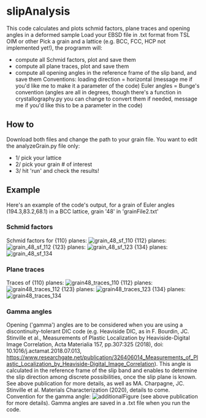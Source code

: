 # slipAnalysis
This code calculates and plots schmid factors, plane traces and opening angles in a deformed sample
Load your EBSD file in .txt format from TSL OIM or other
Pick a grain and a lattice (e.g. BCC, FCC, HCP not implemented yet!), the programm will:
  - compute all Schmid factors, plot and save them
  - compute all plane traces, plot and save them
  - compute all opening angles in the reference frame of the slip band, and save them
Conventions: loading direction = horizontal (message me if you'd like me to make it a parameter of the code)
Euler angles = Bunge's convention (angles are all in degrees, though there's a function in crystallography.py you can change to convert them if needed, message me if you'd like this to be a parameter in the code)

## How to
Download both files and change the path to your grain file.
You want to edit the analyzeGrain.py file only:
  - 1/ pick your lattice
  - 2/ pick your grain # of interest
  - 3/ hit 'run' and check the results!

## Example
Here's an example of the code's output, for a grain of Euler angles (194.3,83.2,68.1) in a BCC lattice, grain '48' in 'grainFile2.txt'

### Schmid factors
Schmid factors for {110} planes:
![grain_48_sf_110](https://user-images.githubusercontent.com/33326429/75932449-435d9580-5e2c-11ea-9b26-6374786cd0b0.png)
{112} planes:
![grain_48_sf_112](https://user-images.githubusercontent.com/33326429/75932592-b109c180-5e2c-11ea-9ee8-8b7657db0f44.png)
{123} planes:
![grain_48_sf_123](https://user-images.githubusercontent.com/33326429/75932631-c7178200-5e2c-11ea-8827-2fb1c1344a26.png)
{134} planes:
![grain_48_sf_134](https://user-images.githubusercontent.com/33326429/75932642-cf6fbd00-5e2c-11ea-8cc9-82a74e2e9ce2.png)

### Plane traces
Traces of {110} planes:
![grain48_traces_110](https://user-images.githubusercontent.com/33326429/75932676-e31b2380-5e2c-11ea-9c26-1f5b98ecb113.png)
{112} planes:
![grain48_traces_112](https://user-images.githubusercontent.com/33326429/75932714-f9c17a80-5e2c-11ea-933b-bc1afc5f8f2d.png)
{123} planes:
![grain48_traces_123](https://user-images.githubusercontent.com/33326429/75932719-004ff200-5e2d-11ea-84cf-c6e6dc850acf.png)
{134} planes:
![grain48_traces_134](https://user-images.githubusercontent.com/33326429/75932727-06de6980-5e2d-11ea-8fcd-47e19f7dbb9f.png)

### Gamma angles
Opening ('gamma') angles are to be considered when you are using a discontinuity-tolerant DIC code (e.g. Heaviside DIC, as in F. Bourdin, JC. Stinville et al., Measurements of Plastic Localization by Heaviside-Digital Image Correlation, Acta Materialia 157, pp.307:325 (2018), doi: 10.1016/j.actamat.2018.07.013, https://www.researchgate.net/publication/326406014_Measurements_of_Plastic_Localization_by_Heaviside-Digital_Image_Correlation).
This angle is calculated in the reference frame of the slip band and enables to determine the slip direction among discrete possibilities, once the slip plane is known. See above publication for more details, as well as MA. Charpagne, JC. Stinville et al. Materials Characterization (2020), details to come.
Convention for the gamma angle:
![additionalFigure](https://user-images.githubusercontent.com/33326429/75933549-1b236600-5e2f-11ea-8133-73c6fafcbe04.jpg)
(see above publication for more details).
Gamma angles are saved in a .txt file when you run the code.
